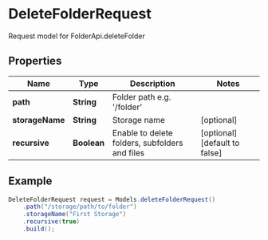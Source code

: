 # DeleteFolderRequest

Request model for FolderApi.deleteFolder

## Properties

Name | Type | Description | Notes
---- | ---- | ----------- | -----
**path** | **String**| Folder path e.g. '/folder' |
**storageName** | **String**| Storage name | [optional]
**recursive** | **Boolean**| Enable to delete folders, subfolders and files | [optional] [default to false]

## Example
```java
DeleteFolderRequest request = Models.deleteFolderRequest()
    .path("/storage/path/to/folder")
    .storageName("First Storage")
    .recursive(true)
    .build();
```

